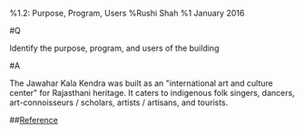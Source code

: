%1.2: Purpose, Program, Users
%Rushi Shah
%1 January 2016

#Q

Identify the purpose, program, and users of the building

#A

The Jawahar Kala Kendra was built as an "international art and culture center" for Rajasthani heritage. It caters to indigenous folk singers, dancers, art-connoisseurs / scholars, artists / artisans, and tourists. 

##[Reference](http://jawaharkalakendra.rajasthan.gov.in/SitePages/introduction.aspx)
